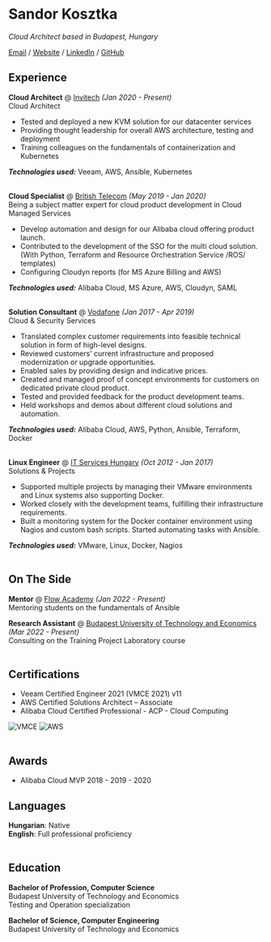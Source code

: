 # Sandor Kosztka

_Cloud Architect based in Budapest, Hungary_ <br>

[Email](mailto:sandor.kosztka@gmail.com) / [Website](https://ksztk.hu/) / [LinkedIn](https://www.linkedin.com/in/kosztkas/) / [GitHub](http://git.io/sztk)

## Experience

**Cloud Architect** @ [Invitech](https://invitech.hu/) _(Jan 2020 - Present)_ <br>
Cloud Architect
  - Tested and deployed a new KVM solution for our datacenter services
  - Providing thought leadership for overall AWS architecture, testing and deployment
  - Training colleagues on the fundamentals of containerization and Kubernetes <br>
  
**_Technologies used:_** Veeam, AWS, Ansible, Kubernetes
<br><br>

**Cloud Specialist** @ [British Telecom](https://bt.com/) _(May 2019 - Jan 2020)_ <br>
Being a subject matter expert for cloud product development in Cloud Managed Services
 - Develop automation and design for our Alibaba cloud offering product launch. 
 - Contributed to the development of the SSO for the multi cloud solution. <br>
  (With Python, Terraform and Resource Orchestration Service /ROS/ templates)
 - Configuring Cloudyn reports (for MS Azure Billing and AWS) <br>
 
 **_Technologies used:_** Alibaba Cloud, MS Azure, AWS, Cloudyn, SAML
<br><br>

**Solution Consultant** @ [Vodafone](https://www.vodafone.com/) _(Jan 2017 - Apr 2019)_ <br>
Cloud & Security Services
- Translated complex customer requirements into feasible technical solution in form of high-level designs. 
- Reviewed customers’ current infrastructure and proposed modernization or upgrade opportunities. 
- Enabled sales by providing design and indicative prices.
- Created and managed proof of concept environments for customers on dedicated private cloud product. 
- Tested and provided feedback for the product development teams.
- Held workshops and demos about different cloud solutions and automation.

**_Technologies used:_** Alibaba Cloud, AWS, Python, Ansible, Terraform, Docker
<br><br>

**Linux Engineer** @ [IT Services Hungary](https://www.deutschetelekomitsolutions.hu/) _(Oct 2012 - Jan 2017)_ <br>
Solutions & Projects
 - Supported multiple projects by managing their VMware environments and Linux systems also supporting Docker. 
 - Worked closely with the development teams, fulfilling their infrastructure requirements. 
 - Built a monitoring system for the Docker container environment using Nagios and custom bash scripts. Started automating tasks with Ansible.

**_Technologies used:_** VMware, Linux, Docker, Nagios
<br><br>

## On The Side

**Mentor** @ [Flow Academy](https://www.flowacademy.hu//) _(Jan 2022 - Present)_ <br>
Mentoring students on the fundamentals of Ansible
<br>

**Research Assistant** @ [Budapest University of Technology and Economics](https://www.bme.hu//) _(Mar 2022 - Present)_ <br>
 Consulting on the Training Project Laboratory course
<br><br>
        
## Certifications
 - Veeam Certified Engineer 2021 (VMCE 2021) v11
 - AWS Certified Solutions Architect – Associate
 - Alibaba Cloud Certified Professional - ACP - Cloud Computing

![VMCE](https://images.credly.com/size/100x100/images/e090fc81-a593-42c9-b4ad-4703d7c46763/VMCE_certification_badge_2021.png)
![AWS](https://images.credly.com/size/100x100/images/0e284c3f-5164-4b21-8660-0d84737941bc/image.png)
<br><br>

## Awards
 - Alibaba Cloud MVP 2018 - 2019 - 2020

## Languages
**Hungarian**: Native <br>
**English**: Full professional proficiency
<br><br>

## Education
**Bachelor of Profession, Computer Science** <br>
Budapest University of Technology and Economics <br>
Testing and Operation specialization

**Bachelor of Science, Computer Engineering** <br>
Budapest University of Technology and Economics <br>

<br><br>



